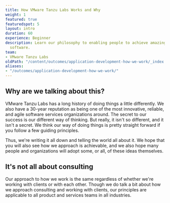 ```yaml
---
title: How VMware Tanzu Labs Works and Why
weight: 1
featured: true
featuredspot: 5
layout: intro
duration: 60
experience: Beginner
description: Learn our philosophy to enabling people to achieve amazing outcomes through
  software.
team:
- VMware Tanzu Labs
oldPath: "/content/outcomes/application-development-how-we-work/_index.md"
aliases:
- "/outcomes/application-development-how-we-work/"
---
```

## Why are we talking about this?
VMware Tanzu Labs has a long history of doing things a little differently. We also have a 30-year reputation as being one of the most innovative, reliable, and agile software services organizations around. The secret to our success is our different way of thinking. But really, it isn't so different, and it isn't a secret. We think our way of doing things is pretty straight forward if you follow a few guiding principles.

Thus, we're writing it all down and telling the world all about it. We hope that you will also see how we approach is achievable, and we also hope many people and organizations will adopt some, or all, of these ideas themselves.

## It's not all about consulting
Our approach to how we work is the same regardless of whether we're working with clients or with each other. Though we do talk a bit about how we approach consulting and working with clients, our principles are applicable to all product and services teams in all industries. 